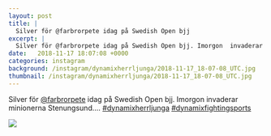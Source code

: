```yaml
---
layout: post
title: |
  Silver för @farbrorpete idag på Swedish Open bjj
excerpt: |
  Silver för @farbrorpete idag på Swedish Open bjj. Imorgon  invaderar minionerna Stenungsund....  
date:   2018-11-17 18:07:08 +0000
categories: instagram
background: /instagram/dynamixherrljunga/2018-11-17_18-07-08_UTC.jpg
thumbnail: /instagram/dynamixherrljunga/2018-11-17_18-07-08_UTC.jpg
---
```

Silver för [@farbrorpete](https://www.instagram.com/farbrorpete/) idag på Swedish Open bjj. Imorgon  invaderar minionerna Stenungsund.... [#dynamixherrljunga](https://www.instagram.com/explore/tags/dynamixherrljunga/) [#dynamixfightingsports](https://www.instagram.com/explore/tags/dynamixfightingsports/)



<img src='/www-dynamix-herrljunga/instagram/dynamixherrljunga/2018-11-17_18-07-08_UTC.jpg' class='img-fluid' />
